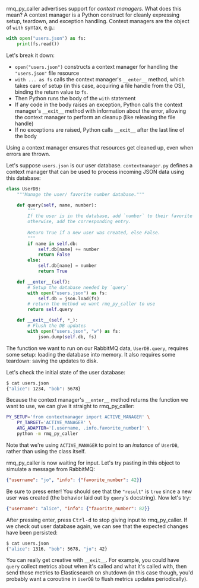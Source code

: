 rmq_py_caller advertises support for _context managers_. What does this mean? A
context manager is a Python construct for cleanly expressing setup, teardown,
and exception handling. Context managers are the object of `with` syntax, e.g.:

```py
with open("users.json") as fs:
    print(fs.read())
```

Let's break it down:

- `open("users.json")` constructs a context manager for handling the
  `"users.json"` file resource
- `with ... as fs` calls the context manager's `__enter__` method, which takes
  care of setup (in this case, acquiring a file handle from the OS), binding
  the return value to `fs`.
- Then Python runs the body of the `with` statement
- If any code in the body raises an exception, Python calls the context
  manager's `__exit__` method with information about the error, allowing the
  context manager to perform an cleanup (like releasing the file handle)
- If no exceptions are raised, Python calls `__exit__` after the last line of
  the body
  
Using a context manager ensures that resources get cleaned up, even when errors
are thrown.

Let's suppose `users.json` is our user database. `contextmanager.py` defines a
context manager that can be used to process incoming JSON data using this
database:

```py
class UserDB:
    """Manage the user/ favorite number database."""

    def query(self, name, number):
        """
        If the user is in the database, add `number` to their favorite number,
        otherwise, add the corresponding entry.
        
        Return True if a new user was created, else False.
        """
        if name in self.db:
            self.db[name] += number
            return False
        else:
            self.db[name] = number
            return True

    def __enter__(self):
        # Setup the database needed by `query`
        with open("users.json") as fs:
            self.db = json.load(fs)
        # return the method we want rmq_py_caller to use
        return self.query

    def __exit__(self, *_):
        # Flush the DB updates
        with open("users.json", "w") as fs:
            json.dump(self.db, fs)
```

The function we want to run on our RabbitMQ data, `UserDB.query`, requires some
setup: loading the database into memory. It also requires some teardown: saving
the updates to disk.

Let's check the initial state of the user database:

```sh
$ cat users.json
{"alice": 1234, "bob": 5678}
```

Because the context manager's `__enter__` method returns the function we want
to use, we can give it straight to rmq_py_caller:

```sh
PY_SETUP='from contextmanager import ACTIVE_MANAGER' \
    PY_TARGET='ACTIVE_MANAGER' \
    ARG_ADAPTER='[.username, .info.favorite_number]' \
    python -m rmq_py_caller
```

Note that we're using `ACTIVE_MANAGER` to point to an _instance_ of `UserDB`,
rather than using the class itself.

rmq_py_caller is now waiting for input. Let's try pasting in this object to
simulate a message from RabbitMQ:

```json
{"username": "jo", "info": {"favorite_number": 42}}
```

Be sure to press enter! You should see that the `"result"` is `true` since a
new user was created (the behavior laid out by `query`'s docstring). Now let's
try:

```json
{"username": "alice", "info": {"favorite_number": 82}}
```

After pressing enter, press <kbd>Ctrl-d</kbd> to stop giving input to
rmq_py_caller. If we check out user database again, we can see that the
expected changes have been persisted:

```sh
$ cat users.json
{"alice": 1316, "bob": 5678, "jo": 42}
```

You can really get creative with `__exit__`. For example, you could have
`query` collect metrics about when it's called and what it's called with, then
send those metrics to Elasticsearch on shutdown (in this case though, you'd
probably want a coroutine in `UserDB` to flush metrics updates periodically).
